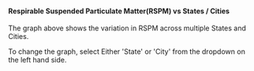 #### Respirable Suspended Particulate Matter(RSPM) vs States / Cities

The graph above shows the variation in RSPM across multiple States and Cities.

To change the graph, select Either 'State' or 'City' from the dropdown on the left hand side.
